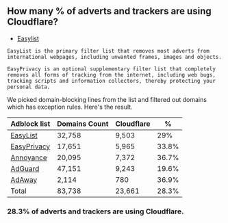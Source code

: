 ## How many % of adverts and trackers are using Cloudflare?


- [Easylist](https://web.archive.org/web/20210516110248/https://easylist.to/)
```
EasyList is the primary filter list that removes most adverts from international webpages, including unwanted frames, images and objects.

EasyPrivacy is an optional supplementary filter list that completely removes all forms of tracking from the internet, including web bugs, tracking scripts and information collectors, thereby protecting your personal data.
```


We picked domain-blocking lines from the list and filtered out domains which has exception rules.
Here's the result.


| Adblock list | Domains Count | Cloudflare | % |
| --- | --- | --- | --- |
| [EasyList](https://easylist.to/easylist/easylist.txt) | 32,758 | 9,503 | 29% |
| [EasyPrivacy](https://easylist.to/easylist/easyprivacy.txt) | 17,651 | 5,965 | 33.8% |
| [Annoyance](https://secure.fanboy.co.nz/fanboy-annoyance.txt) | 20,095 | 7,372 | 36.7% |
| [AdGuard](https://adguardteam.github.io/AdGuardSDNSFilter/Filters/filter.txt) | 47,151 | 9,243 | 19.6% |
| [AdAway](https://raw.githubusercontent.com/AdAway/adaway.github.io/master/hosts.txt) | 2,114 | 780 | 36.9% |
| Total | 83,738 | 23,661 | 28.3% |


### 28.3% of adverts and trackers are using Cloudflare.